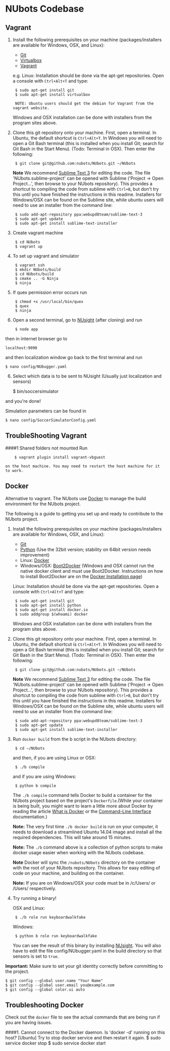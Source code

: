 NUbots Codebase
==========================
Vagrant
--------


1. Install the following prerequisites on your machine (packages/installers are available for Windows, OSX, and Linux):
	* [Git][]
	* [Virtualbox][]
	* [Vagrant][]
	
	e.g. Linux: Installation should be done via the apt-get repositories. Open a console with `Ctrl+Alt+T` and type:

		$ sudo apt-get install git
		$ sudo apt-get install virtualbox

		NOTE: Ubuntu users should get the debian for Vagrant from the vagrant website.
	
	Windows and OSX installation can be done with installers from the program sites above.


2. Clone this git repository onto your machine. First, open a terminal. In Ubuntu, the default shortcut is `Ctrl+Alt+T`. In Windows you will need to open a Git Bash terminal (this is installed when you install Git; search for Git Bash in the Start Menu). (Todo: Terminal in OSX). Then enter the following:

		$ git clone git@github.com:nubots/NUbots.git ~/NUbots
		
	**Note** We recommend [Sublime Text 3][] for editing the code. The file 'NUbots.sublime-project' can be opened with Sublime ('Project -> Open Project...', then browse to your NUbots repository). This provides a shortcut to compiling the code from sublime with `Ctrl+B`, but don't try this until you have finished the instructions in this readme. Installers for Windows/OSX can be found on the Sublime site, while ubuntu users will need to use an installer from the command line:
		
		$ sudo add-apt-repository ppa:webupd8team/sublime-text-3
		$ sudo apt-get update
		$ sudo apt-get install sublime-text-installer

3. Create vagrant machine
	
		$ cd NUbots
		$ vagrant up
	
4. To set up vagrant and simulator

		$ vagrant ssh
		$ mkdir NUbots/build
		$ cd NUbots/build
		$ cmake .. -G Ninja
		$ ninja

4. If quex permission error occurs run

		$ chmod +x /usr/local/bin/quex
		$ quex
		$ ninja

5. Open a second terminal, go to [NUsight][] (after cloning) and run

		$ node app

then in internet browser go to 

	localhost:9090 

and then localization window
go back to the first terminal and run

	$ nano config/NUbugger.yaml

6. Select which data is to be sent to NUsight (Usually just localization and sensors)

	$ bin/soccersimulator
	
and you're done!

Simulation parameters can be found in

	$ nano config/SoccerSimulatorConfig.yaml

TroubleShooting Vagrant
--------
####1 	Shared folders not mounted
	Run 
	
		$ vagrant plugin install vagrant-vbguest
	
	on the host machine. You may need to restart the host machine for it to work.


Docker
--------

Alternative to vagrant. The NUbots use [Docker][] to manage the build environment for the NUbots project.

The following is a guide to getting you set up and ready to contribute to the NUbots project.

1. Install the following prerequisites on your machine (packages/installers are available for Windows, OSX, and Linux):
	* [Git][]
	* [Python][] (Use the 32bit version; stability on 64bit version needs improvement)
	* Linux: [Docker][docker_download]
	* Windows/OSX: [Boot2Docker][] (Windows and OSX cannot run the native docker client and must use Boot2Docker. Instructions on how to install Boot2Docker are on the [Docker Installation page][docker_download])
		 
	Linux: Installation should be done via the apt-get repositories. Open a console with `Ctrl+Alt+T` and type:

		$ sudo apt-get install git
		$ sudo apt-get install python
		$ sudo apt-get install docker.io
		$ sudo addgroup $(whoami) docker

	Windows and OSX installation can be done with installers from the program sites above.

2. Clone this git repository onto your machine. First, open a terminal. In Ubuntu, the default shortcut is `Ctrl+Alt+T`. In Windows you will need to open a Git Bash terminal (this is installed when you install Git; search for Git Bash in the Start Menu). (Todo: Terminal in OSX). Then enter the following:

		$ git clone git@github.com:nubots/NUbots.git ~/NUbots
		
	**Note** We recommend [Sublime Text 3][] for editing the code. The file 'NUbots.sublime-project' can be opened with Sublime ('Project -> Open Project...', then browse to your NUbots repository). This provides a shortcut to compiling the code from sublime with `Ctrl+B`, but don't try this until you have finished the instructions in this readme. Installers for Windows/OSX can be found on the Sublime site, while ubuntu users will need to use an installer from the command line:
		
		$ sudo add-apt-repository ppa:webupd8team/sublime-text-3
		$ sudo apt-get update
		$ sudo apt-get install sublime-text-installer

3. Run `docker build` from the b script in the NUbots directory:

		$ cd ~/NUbots

	and then, if you are using Linux or OSX:

		$ ./b compile

	and if you are using Windows:

		$ python b compile

	The `./b compile` command tells Docker to build a container for the NUbots project 
	based on the project's `Dockerfile`.(While your container is being built, you might want to learn a little more about Docker by reading the article [What is Docker][] or the [Command-Line Interface][] documentation.)

	**Note:** The very first time `./b docker build` is run on your computer, it needs to download a streamlined Ubuntu 14.04 image and install all the required dependencies. This will take around 15 minutes.

  	**Note:** The `./b` command above is a collection of python scripts to make docker
  usage easier when working with the NUbots codebase.

  	**Note** Docker will sync the `/nubots/NUbots` directory on the container with the root of your NUbots repository. This allows for easy editing of code on your machine, and building on the container.

	**Note:** If you are on Windows/OSX your code must be in /c/Users/ or /Users/
  respectively.

5. Try running a binary!
	
	OSX and Linux:
	
		$ ./b role run keyboardwalkfake
	
	Windows:

		$ python b role run keyboardwalkfake
		
	You can see the result of this binary by installing [NUsight][]. You will also have to edit the file config/NUbugger.yaml in the build directory so that sensors is set to `true`.

**Important:** Make sure to set your git identity correctly before committing to the project.

	$ git config --global user.name "Your Name"
	$ git config --global user.email you@example.com
	$ git config --global color.ui auto
Troubleshooting Docker
--------

Check out the `docker` file to see the actual commands that are being run if you
are having issues. 

####1.  Cannot connect to the Docker daemon. Is 'docker -d' running on this host? [Ubuntu]
	Try to stop docker service and then restart it again.
	$ sudo service docker stop
	$ sudo service docker start
	


[nuclearport-travis]:     https://travis-ci.org/nubots/NUClearPort                "NUClearPort's Travis Page"
[travis-develop-image]:   https://travis-ci.org/nubots/NUClearPort.png?branch=develop "Travis-CI build status for the develop branch"
[git]:                    http://git-scm.com/                                     "Git"
[Python]:                 https://www.python.org/                                 "Python"
[NUClearPort]:            https://github.com/nubots/NUClearPort                   "NUClearPort Repository"
[NUsight]:                https://github.com/nubots/NUsight 	                  "NUsight Repository"
<!-- [nuclearport-startup-guide]: http://confluence.nubots.net/display/NUB/NUClearPort+Startup+Guide -->
[NUbots]:                 http://nubots.net/                                      "NUbots"
[robocup]:                https://github.com/nubots/robocup                       "Robocup"
[NUClear]:                https://github.com/Fastcode/NUClear                     "NUClear"
[NUsight]:                https://github.com/NUbots/NUsight                       "NUsight web robot debugger"
[Docker]:                 https://www.docker.com/                                 "Docker"
[Boot2Docker]:            http://boot2docker.io/                                  "Boot2Docker"
[Sublime Text 3]:         http://www.sublimetext.com/                             "Sublime Text 3"
[docker_download]:	  https://docs.docker.com/installation/                   "Docker Installation Page"
[What is Docker]:  	  https://www.docker.com/whatisdocker/ 			  "Docker's Getting Started Guide"
[Command-Line Interface]: https://docs.docker.com/reference/commandline/cli/	  "Docker Command-Line Interface Documentation"
[Homebrew]: 	          http://brew.sh/					  					  "Homebrew"
[Git]: 	                  https://git-scm.com/					  				  "Git version control"
[Vagrant]: 	              https://www.vagrantup.com/					          "Virtual machine wrapper"
[VirtualBox]: 	          https://www.virtualbox.org/					          "Virtual machine"
